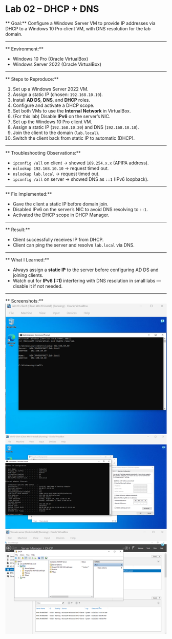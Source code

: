 # Lab 02 – DHCP + DNS

** Goal:**
Configure a Windows Server VM to provide IP addresses via DHCP to a Windows 10 Pro client VM, with DNS resolution for the lab domain.

---

** Environment:**

* Windows 10 Pro (Oracle VirtualBox)
* Windows Server 2022 (Oracle VirtualBox)

---

** Steps to Reproduce:**

1. Set up a Windows Server 2022 VM.
2. Assign a static IP (chosen: `192.168.10.10`).
3. Install **AD DS**, **DNS**, and **DHCP** roles.
4. Configure and activate a DHCP scope.
5. Set both VMs to use the **Internal Network** in VirtualBox.
6. (For this lab) Disable **IPv6** on the server’s NIC.
7. Set up the Windows 10 Pro client VM.
8. Assign a static IP (`192.168.10.20`) and DNS (`192.168.10.10`).
9. Join the client to the domain (`lab.local`).
10. Switch the client back from static IP to automatic (DHCP).

---

** Troubleshooting Observations:**

* `ipconfig /all` on client → showed `169.254.x.x` (APIPA address).
* `nslookup 192.168.10.10` → request timed out.
* `nslookup lab.local` → request timed out.
* `ipconfig /all` on server → showed DNS as `::1` (IPv6 loopback).

---

** Fix Implemented:**

* Gave the client a static IP before domain join.
* Disabled IPv6 on the server’s NIC to avoid DNS resolving to `::1`.
* Activated the DHCP scope in DHCP Manager.

---

** Result:**

* Client successfully receives IP from DHCP.
* Client can ping the server and resolve `lab.local` via DNS.

---

** What I Learned:**

* Always assign a **static IP** to the server before configuring AD DS and joining clients.
* Watch out for **IPv6 (::1)** interfering with DNS resolution in small labs — disable it if not needed.

---

** Screenshots:**
![DNS Config](./screenshots/DNS.png)
![DHCP Config](./screenshots/DHCP.png)
![DHCP Scope](./screenshots/SCOPE.png)



